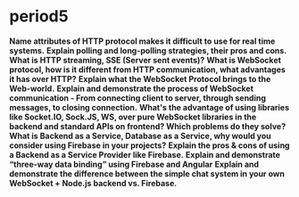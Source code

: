 # period5

**Name attributes of HTTP protocol makes it difficult to use for real time systems.**
**Explain polling and long-polling strategies, their pros and cons.**
**What is HTTP streaming, SSE (Server sent events)?**
**What is WebSocket protocol, how is it different from HTTP communication, what advantages it has over
HTTP?**
**Explain what the WebSocket Protocol brings to the Web-world.**
**Explain and demonstrate the process of WebSocket communication - From connecting client to server,
through sending messages, to closing connection.**
**What's the advantage of using libraries like Socket.IO, Sock.JS, WS, over pure WebSocket libraries in the
backend and standard APIs on frontend? Which problems do they solve?**
**What is Backend as a Service, Database as a Service, why would you consider using Firebase in your
projects?**
**Explain the pros & cons of using a Backend as a Service Provider like Firebase.**
**Explain and demonstrate “three-way data binding” using Firebase and Angular**
**Explain and demonstrate the difference between the simple chat system in your own WebSocket + Node.js
backend vs. Firebase.**
